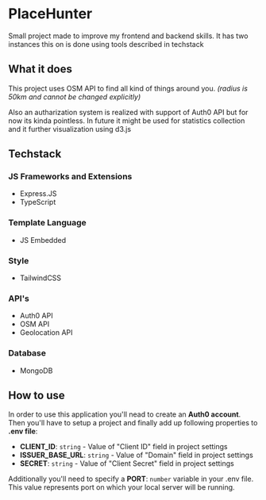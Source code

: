 # PlaceHunter
Small project made to improve my frontend and backend skills.
It has two instances this on is done using tools described in techstack

## What it does
This project uses OSM API to find all kind of things around you. _(radius is 50km and cannot be changed explicitly)_

Also an autharization system is realized with support of Auth0 API but for now its kinda pointless.
In future it might be used for statistics collection and it further visualization using d3.js

## Techstack
### JS Frameworks and Extensions
- Express.JS
- TypeScript

### Template Language
- JS Embedded

### Style
- TailwindCSS

### API's
- Auth0 API
- OSM API
- Geolocation API

### Database
- MongoDB

## How to use
In order to use this application you'll nead to create an **Auth0 account**.
Then you'll have to setup a project and finally add up following properties to **.env file**:
* **CLIENT_ID**: `string` - Value of "Client ID" field in project settings
* **ISSUER_BASE_URL**: `string` - Value of "Domain" field in project settings
* **SECRET**: `string` - Value of "Client Secret" field in project settings

Additionally you'll need to specify a **PORT**: `number` variable in your .env file.
This value represents port on which your local server will be running.
